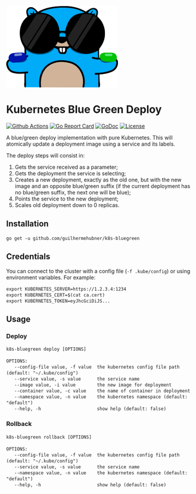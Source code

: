 <img width="300" src="https://raw.githubusercontent.com/guilhermehubner/k8s-bluegreen/master/logo.png">

# Kubernetes Blue Green Deploy
[![Github Actions](https://github.com/guilhermehubner/k8s-bluegreen/workflows/tests/badge.svg)](https://github.com/guilhermehubner/k8s-bluegreen/actions)
[![Go Report Card](https://goreportcard.com/badge/github.com/guilhermehubner/k8s-bluegreen)](https://goreportcard.com/report/github.com/guilhermehubner/k8s-bluegreen)
[![GoDoc](https://godoc.org/github.com/guilhermehubner/k8s-bluegreen?status.svg)](https://godoc.org/github.com/guilhermehubner/k8s-bluegreen)
[![License](https://img.shields.io/badge/license-MIT-blue.svg)](https://opensource.org/licenses/MIT)

A blue/green deploy implementation with pure Kubernetes.
This will atomically update a deployment image using a service and its labels.

The deploy steps will consist in:
1. Gets the service received as a parameter;
2. Gets the deployment the service is selecting;
4. Creates a new deployment, exactly as the old one, but with the new image and an opposite
blue/green suffix (if the current deployment has no blue/green suffix, the next one will be
blue);
5. Points the service to the new deployment;
6. Scales old deployment down to 0 replicas.

## Installation

```
go get -u github.com/guilhermehubner/k8s-bluegreen
```

## Credentials

You can connect to the cluster with a config file (`-f .kube/config`) or using environment variables. For example:
```
export KUBERNETES_SERVER=https://1.2.3.4:1234
export KUBERNETES_CERT=$(cat ca.cert)
export KUBERNETES_TOKEN=eyJhcGciDiJS...
```
 
## Usage

### Deploy
```
k8s-bluegreen deploy [OPTIONS]

OPTIONS:
   --config-file value, -f value  the kubernetes config file path (default: "~/.kube/config")
   --service value, -s value      the service name
   --image value, -i value        the new image for deployment
   --container value, -c value    the name of container in deployment
   --namespace value, -n value    the kubernetes namespace (default: "default")
   --help, -h                     show help (default: false)
```

### Rollback
```
k8s-bluegreen rollback [OPTIONS]

OPTIONS:
   --config-file value, -f value  the kubernetes config file path (default: "~/.kube/config")
   --service value, -s value      the service name
   --namespace value, -n value    the kubernetes namespace (default: "default")
   --help, -h                     show help (default: false)
```
